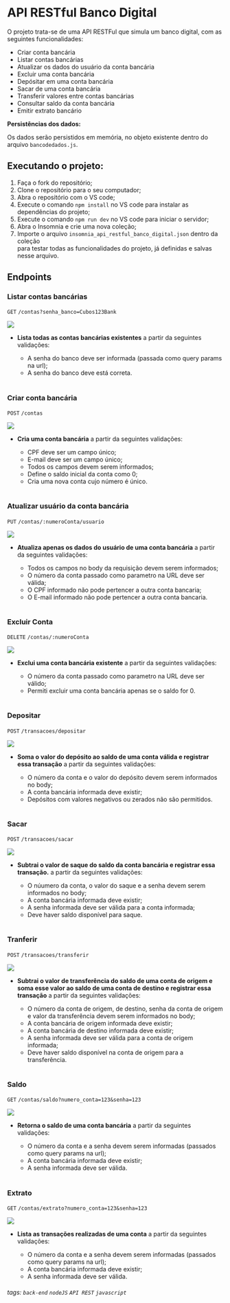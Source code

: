# API RESTful Banco Digital
O projeto trata-se de uma API RESTFul que simula um banco digital, com as seguintes funcionalidades:

-   Criar conta bancária
-   Listar contas bancárias
-   Atualizar os dados do usuário da conta bancária
-   Excluir uma conta bancária
-   Depósitar em uma conta bancária
-   Sacar de uma conta bancária
-   Transferir valores entre contas bancárias
-   Consultar saldo da conta bancária
-   Emitir extrato bancário

**Persistências dos dados:**

Os dados serão persistidos em memória, no objeto existente dentro do arquivo `bancodedados.js`.


## Executando o projeto:
   1. Faça o fork do repositório;
   2. Clone o repositório para o seu computador;
   3. Abra o repositório com o VS code;
   4. Execute o comando `npm install` no VS code para instalar as dependências do projeto;
   5. Execute o comando `npm run dev` no VS code para iniciar o servidor;
   6. Abra o Insomnia e crie uma nova coleção;
   7. Importe o arquivo `insomnia_api_restful_banco_digital.json` dentro da coleção                                                           
      para testar todas as funcionalidades do projeto, já definidas e salvas nesse arquivo.


## Endpoints

### Listar contas bancárias 
`GET` `/contas?senha_banco=Cubos123Bank`

![](https://i.imgur.com/HJVVwud.png)

-   **Lista todas as contas bancárias existentes** a partir da seguintes validações:

    -   A senha do banco deve ser informada (passada como query params na url);
    -   A senha do banco deve está correta.

#

### Criar conta bancária
`POST` `/contas`

![](https://i.imgur.com/Of5l1Yg.png)

-   **Cria uma conta bancária** a partir da seguintes validações:
  
    -   CPF deve ser um campo único;
    -   E-mail deve ser um campo único;
    -   Todos os campos devem serem informados;
    -   Define o saldo inicial da conta como 0;
    -   Cria uma nova conta cujo número é único.

#

### Atualizar usuário da conta bancária
`PUT` `/contas/:numeroConta/usuario`

![](https://i.imgur.com/hyTMY1I.png)

-   **Atualiza apenas os dados do usuário de uma conta bancária** a partir da seguintes validações:

    -   Todos os campos no body da requisição devem serem informados;
    -   O número da conta passado como parametro na URL deve ser válida;
    -   O CPF informado não pode pertencer a outra conta bancaria;
    -   O E-mail informado não pode pertencer a outra conta bancaria.

#

### Excluir Conta
`DELETE` `/contas/:numeroConta`

![](https://i.imgur.com/1vjJKEc.png)

-   **Exclui uma conta bancária existente** a partir da seguintes validações:

    -   O número da conta passado como parametro na URL deve ser válido;
    -   Permiti excluir uma conta bancária apenas se o saldo for 0.

#

### Depositar
`POST` `/transacoes/depositar`

![](https://i.imgur.com/dNlHN01.png)

-   **Soma o valor do depósito ao saldo de uma conta válida e registrar essa transação** a partir da seguintes validações:

    -   O número da conta e o valor do depósito devem serem informados no body;
    -   A conta bancária informada deve existir;
    -   Depósitos com valores negativos ou zerados não são permitidos.

#

### Sacar
`POST` `/transacoes/sacar`

![](https://i.imgur.com/gUOHcRj.png)

-  **Subtrai o valor de saque do saldo da conta bancária e registrar essa transação.** a partir da seguintes validações:

    -   O núumero da conta, o valor do saque e a senha devem serem informados no body;
    -   A conta bancária informada deve existir;
    -   A senha informada deve ser válida para a conta informada;
    -   Deve haver saldo disponível para saque.

#

### Tranferir
`POST` `/transacoes/transferir`

![](https://i.imgur.com/yC7cfWr.png)

-   **Subtrai o valor de transferência do saldo de uma conta de origem e soma esse valor ao saldo de uma conta de destino e registrar essa transação**  a partir da seguintes validações:

    -   O número da conta de origem, de destino, senha da conta de origem e valor da transferência devem serem informados no body;
    -   A conta bancária de origem informada deve existir;
    -   A conta bancária de destino informada deve existir;
    -   A senha informada deve ser válida para a conta de origem informada;
    -   Deve haver saldo disponível na conta de origem para a transferência.

#

### Saldo
`GET` `/contas/saldo?numero_conta=123&senha=123`

![](https://i.imgur.com/F5JvyQR.png)

-   **Retorna o saldo de uma conta bancária** a partir da seguintes validações:

    -   O número da conta e a senha devem serem informadas (passados como query params na url);
    -   A conta bancária informada deve existir;
    -   A senha informada deve ser válida.

#

### Extrato
`GET` `/contas/extrato?numero_conta=123&senha=123`

![](https://i.imgur.com/GXey0GJ.png)



-   **Lista as transações realizadas de uma conta** a partir da seguintes validações:

    -   O número da conta e a senha devem serem informadas (passados como query params na url);
    -   A conta bancária informada deve existir;
    -   A senha informada deve ser válida.

###### tags: `back-end` `nodeJS` `API REST` `javascript`
